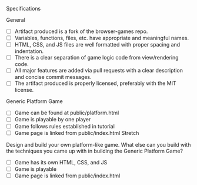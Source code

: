 Specifications

General

  - [ ] Artifact produced is a fork of the browser-games repo.
  - [ ] Variables, functions, files, etc. have appropriate and meaningful names.
  - [ ] HTML, CSS, and JS files are well formatted with proper spacing and indentation.
  - [ ] There is a clear separation of game logic code from view/rendering code.
  - [ ] All major features are added via pull requests with a clear description and concise commit messages.
  - [ ]  The artifact produced is properly licensed, preferably with the MIT license. 

Generic Platform Game

  - [ ] Game can be found at public/platform.html
  - [ ] Game is playable by one player
  - [ ] Game follows rules established in tutorial
  - [ ] Game page is linked from public/index.html
Stretch

Design and build your own platform-like game. What else can you build with the techniques you came up with in building the Generic Platform Game?

  - [ ] Game has its own HTML, CSS, and JS
  - [ ] Game is playable
  - [ ] Game page is linked from public/index.html
